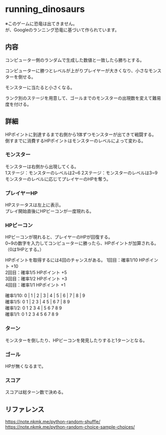 # running_dinosaurs
※このゲームに恐竜は出てきません。  
が、Googleのランニング恐竜に基づいて作られています。

## 内容
コンピューター側のランダムで生成した数値と一致したら勝ちとする。

コンピューターに勝つとレベルが上がりプレイヤーが大きくなり、小さなモンスターを倒せる。

モンスターに当たると小さくなる。

ランク別のステージを用意して、ゴールまでのモンスターの出現数を変えて難易度を付ける。

## 詳細
HPポイントに到達するまで右側から1体ずつモンスターが出てきて戦闘する。  
倒すまでに消費するHPポイントはモンスターのレベルによって変わる。

### モンスター
モンスターは右側から出現してくる。  
1ステージ：モンスターのレベルは2~6
2ステージ：モンスターのレベルは3~9
モンスターのレベルに応じてプレイヤーのHPを奪う。

### プレイヤーHP
HPステータスは左上に表示。  
プレイ開始直後にHPビーコンが一度現れる。

### HPビーコン
HPビーコンが現れると、プレイヤーのHPが回復する。  
0~9の数字を入力してコンピューターに勝ったら、HPポイントが加算される。（0は1HPとする。）

HPポイントを取得するには4回のチャンスがある。 
1回目：確率1/10 HPポイント +10  
2回目：確率1/5  HPポイント +5  
3回目：確率1/2  HPポイント +3  
4回目：確率1/1  HPポイント +1

確率1/10: 0 | 1 | 2 | 3 | 4 | 5 | 6 | 7 | 8 | 9  
確率1/5:  0   1 | 2   3 | 4   5 | 6   7 | 8   9  
確率1/2:  0   1   2   3   4 | 5   6   7   8   9  
確率1/1:  0   1   2   3   4   5   6   7   8   9

### ターン
モンスターを倒したり、HPビーコンを発見したりすると1ターンとなる。

### ゴール
HPが無くなるまで。

### スコア
スコアは総ターン数で決める。

## リファレンス
https://note.nkmk.me/python-random-shuffle/
https://note.nkmk.me/python-random-choice-sample-choices/